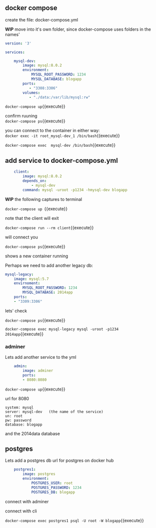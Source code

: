 ## docker compose


create the file: docker-compose.yml  

**WIP** move into it's own folder, since docker-compose uses folders in the names'

```yaml
version: '3'

services:

    mysql-dev:
        image: mysql:8.0.2
        environment:
            MYSQL_ROOT_PASSWORD: 1234
            MYSQL_DATABASE: blogapp
        ports:
           - "3308:3306"
        volumes:
           - "./data:/var/lib/mysql:rw"
```

`docker-compose up`{{execute}}

confirm ruuning  
`docker-compose ps`{{execute}}


you can connect to the container in either way:  
`docker exec -it root_mysql-dev_1 /bin/bash`{{execute}}

`docker-compose exec  mysql-dev /bin/bash`{{execute}}


## add service to docker-compose.yml

``` yaml
    client:
        image: mysql:8.0.2
        depends_on:
            - mysql-dev
        command: mysql -uroot -p1234 -hmysql-dev blogapp
```

**WIP** the following captures to terminal

`docker-compose up `{{execute}}

note that the client will exit

`docker-compose run --rm client`{{execute}}  

will connect you

`docker-compose ps`{{execute}}

shows a new container running 

Perhaps we need to add another legacy db:

``` yaml
mysql-legacy:
    image: mysql:5.7
    envirnoment:
        MYSQL_ROOT_PASSWORD: 1234
        MYSQL_DATABASE: 2014app
    ports:
    - "3309:3306"
```

lets' check

`docker-compose ps`{{execute}}

`docker-compose exec mysql-legacy mysql -uroot -p1234 2014app`{{execute}}


### adminer

Lets add another service to the yml

``` yaml
    admin:
        image: adminer
        ports:
        - 8080:8080
```

`docker-compose up`{{execute}}

url for 8080

```
system: mysql
server: mysql-dev   (the name of the service)
un: root
pw: password
database: blogapp
```
and the 2014data database


## postgres

Lets add a postgres db   url for postgres on docker hub 

```yaml
    postgres1:
        image: postgres
        environment:
            POSTGRES_USER: root
            POSTGRES_PASSWORD: 1234
            POSTGRES_DB: blogapp
```

connect with adminer

connect with cli

`docker-compose exec postgres1 psql -U root -W blogapp`{{execute}}

